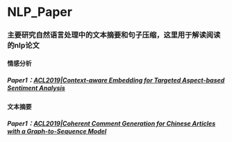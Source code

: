 # NLP_Paper
### 主要研究自然语言处理中的文本摘要和句子压缩，这里用于解读阅读的nlp论文
#### 情感分析
##### Paper1：[ACL2019|Context-aware Embedding for Targeted Aspect-based Sentiment Analysis][address1]
[address1]:https://github.com/LewPeng97/NLP_Paper/blob/master/ACL2019%7C%E5%B7%A7%E7%94%A8%E6%96%87%E6%9C%AC%E8%AF%AD%E5%A2%83%E4%BF%A1%E6%81%AF%EF%BC%9A%E5%9F%BA%E4%BA%8E%E4%B8%8A%E4%B8%8B%E6%96%87%E6%84%9F%E7%9F%A5%E7%9A%84%E5%90%91%E9%87%8F%E4%BC%98%E5%8C%96.md

#### 文本摘要
##### Paper1：[ACL2019|Coherent Comment Generation for Chinese Articles with a Graph-to-Sequence Model][address1]
[address1]:https://github.com/LewPeng97/NLP_Paper/blob/master/ACL2019%7C%E4%BD%BF%E7%94%A8Graph-to-Sequence%E6%A8%A1%E5%9E%8B%E4%B8%BA%E4%B8%AD%E6%96%87%E6%96%87%E7%AB%A0%E7%94%9F%E6%88%90%E8%BF%9E%E8%B4%AF%E8%AF%84%E8%AE%BA.md
